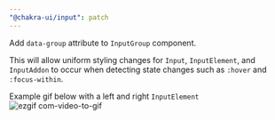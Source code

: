 ```yaml
---
"@chakra-ui/input": patch
---
```


Add `data-group` attribute to `InputGroup` component.

This will allow uniform styling changes for `Input`, `InputElement`, and
`InputAddon` to occur when detecting state changes such as `:hover` and
`:focus-within`.

Example gif below with a left and right `InputElement`
![ezgif com-video-to-gif](https://user-images.githubusercontent.com/65234762/217900818-cbbbd727-2e75-4523-8563-c90eaac1e69b.gif)
